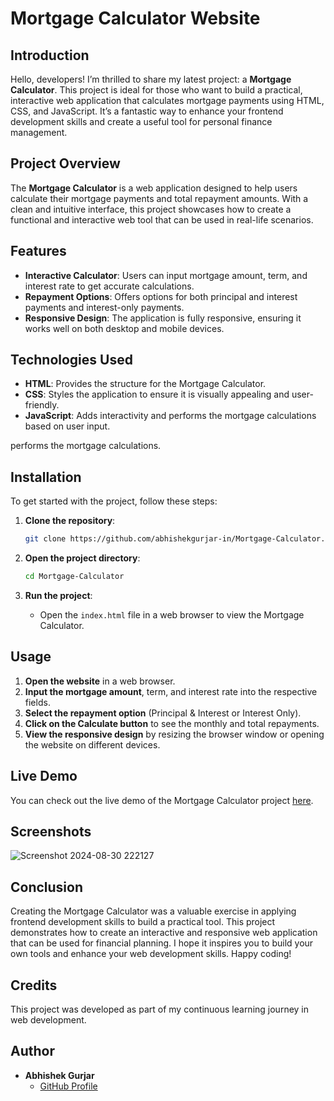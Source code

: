 
# Mortgage Calculator Website
## Introduction

Hello, developers! I’m thrilled to share my latest project: a **Mortgage Calculator**. This project is ideal for those who want to build a practical, interactive web application that calculates mortgage payments using HTML, CSS, and JavaScript. It’s a fantastic way to enhance your frontend development skills and create a useful tool for personal finance management.

## Project Overview

The **Mortgage Calculator** is a web application designed to help users calculate their mortgage payments and total repayment amounts. With a clean and intuitive interface, this project showcases how to create a functional and interactive web tool that can be used in real-life scenarios.

## Features

- **Interactive Calculator**: Users can input mortgage amount, term, and interest rate to get accurate calculations.
- **Repayment Options**: Offers options for both principal and interest payments and interest-only payments.
- **Responsive Design**: The application is fully responsive, ensuring it works well on both desktop and mobile devices.

## Technologies Used

- **HTML**: Provides the structure for the Mortgage Calculator.
- **CSS**: Styles the application to ensure it is visually appealing and user-friendly.
- **JavaScript**: Adds interactivity and performs the mortgage calculations based on user input.

 performs the mortgage calculations.


## Installation

To get started with the project, follow these steps:

1. **Clone the repository**:
    ```bash
    git clone https://github.com/abhishekgurjar-in/Mortgage-Calculator.git
    ```

2. **Open the project directory**:
    ```bash
    cd Mortgage-Calculator
    ```

3. **Run the project**:
    - Open the `index.html` file in a web browser to view the Mortgage Calculator.

## Usage

1. **Open the website** in a web browser.
2. **Input the mortgage amount**, term, and interest rate into the respective fields.
3. **Select the repayment option** (Principal & Interest or Interest Only).
4. **Click on the Calculate button** to see the monthly and total repayments.
5. **View the responsive design** by resizing the browser window or opening the website on different devices.

## Live Demo

You can check out the live demo of the Mortgage Calculator project [here](https://abhishekgurjar-in.github.io/Mortgage-Calculator/).
## Screenshots

![Screenshot 2024-08-30 222127](https://github.com/user-attachments/assets/ef11721e-213a-43dd-8f56-3d41cb2c6f97)

## Conclusion

Creating the Mortgage Calculator was a valuable exercise in applying frontend development skills to build a practical tool. This project demonstrates how to create an interactive and responsive web application that can be used for financial planning. I hope it inspires you to build your own tools and enhance your web development skills. Happy coding!

## Credits

This project was developed as part of my continuous learning journey in web development.

## Author

- **Abhishek Gurjar**
  - [GitHub Profile](https://github.com/abhishekgurjar-in)
